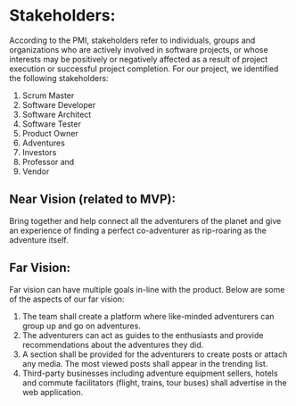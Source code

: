 # Stakeholders: 
According to the PMI, stakeholders refer to individuals, groups and organizations who are actively involved in software projects, or whose interests may be positively or negatively affected as a result of project execution or successful project completion. For our project, we identified the following stakeholders: 
1. Scrum Master
2. Software Developer
3. Software Architect
4. Software Tester
5. Product Owner
6. Adventures
7. Investors
8. Professor and
9. Vendor

## Near Vision (related to MVP): 
Bring together and help connect all the adventurers of the planet and give an experience of finding a perfect co-adventurer as rip-roaring as the adventure itself.

## Far Vision: 
Far vision can have multiple goals in-line with the product. Below are some of the aspects of our far vision:
1. The team shall create a platform where like-minded adventurers can group up and go on adventures.
2. The adventurers can act as guides to the enthusiasts and provide recommendations about the adventures they did.
3. A section shall be provided for the adventurers to create posts or attach any media. The most viewed posts shall appear in the trending list.
4. Third-party businesses including adventure equipment sellers, hotels and commute facilitators (flight, trains, tour buses) shall advertise in the web application.
